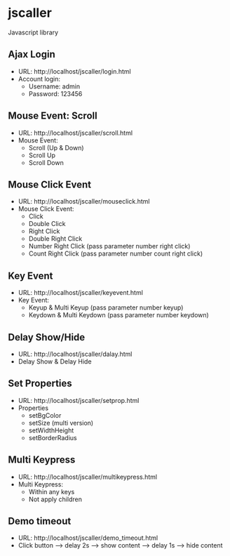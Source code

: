 # jscaller
Javascript library

## Ajax Login

- URL: http://localhost/jscaller/login.html
- Account login:
    + Username: admin
    + Password: 123456


## Mouse Event: Scroll

- URL: http://localhost/jscaller/scroll.html
- Mouse Event:
    + Scroll (Up & Down)
    + Scroll Up
    + Scroll Down


## Mouse Click Event

- URL: http://localhost/jscaller/mouseclick.html
- Mouse Click Event:
    + Click
    + Double Click
    + Right Click
    + Double Right Click
    + Number Right Click (pass parameter number right click)
    + Count Right Click (pass parameter number count right click)


## Key Event

- URL: http://localhost/jscaller/keyevent.html
- Key Event:
    + Keyup & Multi Keyup (pass parameter number keyup)
    + Keydown & Multi Keydown (pass parameter number keydown)


## Delay Show/Hide

- URL: http://localhost/jscaller/dalay.html
- Delay Show & Delay Hide


## Set Properties

- URL: http://localhost/jscaller/setprop.html
- Properties
    + setBgColor
    + setSize (multi version)
    + setWidthHeight
    + setBorderRadius


## Multi Keypress

- URL: http://localhost/jscaller/multikeypress.html
- Multi Keypress:
    + Within any keys
    + Not apply children


## Demo timeout

- URL: http://localhost/jscaller/demo_timeout.html
- Click button --> delay 2s --> show content --> delay 1s --> hide content